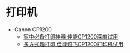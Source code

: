 # 打印机

* Canon CP1200
  * [家中必备打印神器 佳能CP1200深度试用](http://dc.it168.com/a2016/0506/2628/000002628852_all.shtml)
  * [多方式趣打印 佳能炫飞CP1200打印机试用](http://qicai.fengniao.com/533/5334133_all.html)
